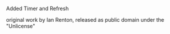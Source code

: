 Added Timer and Refresh

original work by Ian Renton, released as public domain under the "Unlicense" 
